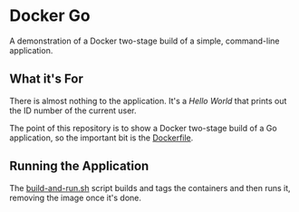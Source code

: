 # Docker Go

A demonstration of a Docker two-stage build of a simple, command-line application.

## What it's For

There is almost nothing to the application. It's a *Hello World* that prints out the 
ID number of the current user.

The point of this repository is to show a Docker two-stage build of a Go application, so
the important bit is the [Dockerfile](./Dockerfile).

## Running the Application

The [build-and-run.sh](./build-and-run.sh) script builds and tags the containers
and then runs it, removing the image once it's done.

